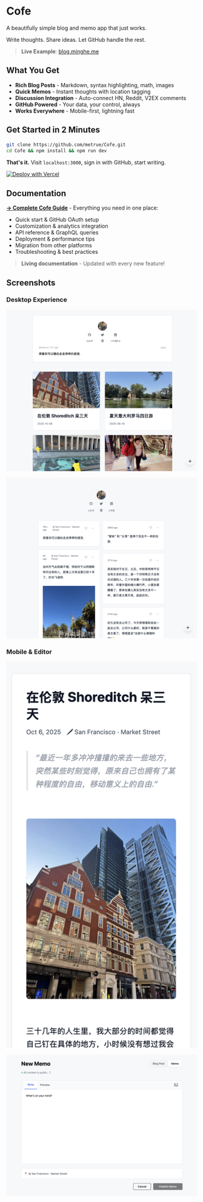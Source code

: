 # Cofe

A beautifully simple blog and memo app that just works.

Write thoughts. Share ideas. Let GitHub handle the rest.

> **Live Example**: [blog.minghe.me](https://blog.minghe.me)


## What You Get

- **Rich Blog Posts** - Markdown, syntax highlighting, math, images
- **Quick Memos** - Instant thoughts with location tagging  
- **Discussion Integration** - Auto-connect HN, Reddit, V2EX comments
- **GitHub Powered** - Your data, your control, always
- **Works Everywhere** - Mobile-first, lightning fast

## Get Started in 2 Minutes

```bash
git clone https://github.com/metrue/Cofe.git
cd Cofe && npm install && npm run dev
```

**That's it.** Visit `localhost:3000`, sign in with GitHub, start writing.

[![Deploy with Vercel](https://vercel.com/button)](https://vercel.com/new/clone?repository-url=https://github.com/metrue/Cofe)

## Documentation

**[→ Complete Cofe Guide](/blog/cofe)** - Everything you need in one place:

- Quick start & GitHub OAuth setup
- Customization & analytics integration  
- API reference & GraphQL queries
- Deployment & performance tips
- Migration from other platforms
- Troubleshooting & best practices

> **Living documentation** - Updated with every new feature!

## Screenshots

### Desktop Experience
![Home Desktop](https://github.com/metrue/cofe/blob/main/assets/images/home_desktop.png?raw=true)

![Memos Desktop](https://github.com/metrue/cofe/blob/main/assets/images/memos_desktop.png?raw=true)

### Mobile & Editor
![Post Mobile](https://github.com/metrue/cofe/blob/main/assets/images/post_mobile.png?raw=true)

![Memo Editor](https://github.com/metrue/cofe/blob/main/assets/images/memo_editor.png?raw=true)
